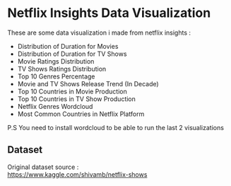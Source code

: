 # Netflix Insights Data Visualization
These are some data visualization i made from netflix insights :
* Distribution of Duration for Movies
* Distribution of Duration for TV Shows
* Movie Ratings Distribution
* TV Shows Ratings Distribution
* Top 10 Genres Percentage
* Movie and TV Shows Release Trend (In Decade)
* Top 10 Countries in Movie Production
* Top 10 Countries in TV Show Production
* Netflix Genres Wordcloud
* Most Common Countries in Netflix Platform

P.S You need to install wordcloud to be able to run the last 2 visualizations

## Dataset
Original dataset source :<br>
https://www.kaggle.com/shivamb/netflix-shows
